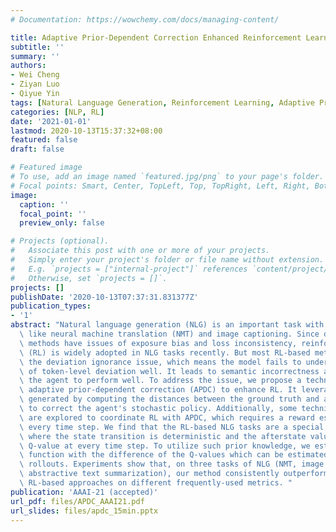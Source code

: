 ```yaml
---
# Documentation: https://wowchemy.com/docs/managing-content/

title: Adaptive Prior-Dependent Correction Enhanced Reinforcement Learning for Natural Language Generation
subtitle: ''
summary: ''
authors:
- Wei Cheng
- Ziyan Luo
- Qiyue Yin
tags: [Natural Language Generation, Reinforcement Learning, Adaptive Prior-Dependent Correction]
categories: [NLP, RL]
date: '2021-01-01'
lastmod: 2020-10-13T15:37:32+08:00
featured: false
draft: false

# Featured image
# To use, add an image named `featured.jpg/png` to your page's folder.
# Focal points: Smart, Center, TopLeft, Top, TopRight, Left, Right, BottomLeft, Bottom, BottomRight.
image:
  caption: ''
  focal_point: ''
  preview_only: false

# Projects (optional).
#   Associate this post with one or more of your projects.
#   Simply enter your project's folder or file name without extension.
#   E.g. `projects = ["internal-project"]` references `content/project/deep-learning/index.md`.
#   Otherwise, set `projects = []`.
projects: []
publishDate: '2020-10-13T07:37:31.831377Z'
publication_types:
- '1'
abstract: "Natural language generation (NLG) is an important task with various applications\
  \ like neural machine translation (NMT) and image captioning. Since deep-learning-based\
  \ methods have issues of exposure bias and loss inconsistency, reinforcement learning\
  \ (RL) is widely adopted in NLG tasks recently. But most RL-based methods ignore\
  \ the deviation ignorance issue, which means the model fails to understand the extent\
  \ of token-level deviation well. It leads to semantic incorrectness and hampers\
  \ the agent to perform well. To address the issue, we propose a technique called\
  \ adaptive prior-dependent correction (APDC) to enhance RL. It leverages the distribution\
  \ generated by computing the distances between the ground truth and all other words\
  \ to correct the agent's stochastic policy. Additionally, some techniques on RL\
  \ are explored to coordinate RL with APDC, which requires a reward estimation at\
  \ every time step. We find that the RL-based NLG tasks are a special case in RL,\
  \ where the state transition is deterministic and the afterstate value equals the\
  \ Q-value at every time step. To utilize such prior knowledge, we estimate the advantage\
  \ function with the difference of the Q-values which can be estimated by Monte Carlo\
  \ rollouts. Experiments show that, on three tasks of NLG (NMT, image captioning,\
  \ abstractive text summarization), our method consistently outperforms the state-of-the-art\
  \ RL-based approaches on different frequently-used metrics. "
publication: 'AAAI-21 (accepted)'
url_pdf: files/APDC_AAAI21.pdf
url_slides: files/apdc_15min.pptx
---
```

